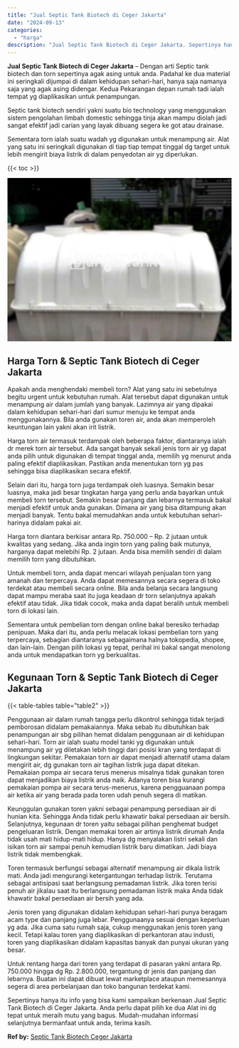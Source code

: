 ```yaml
---
title: "Jual Septic Tank Biotech di Ceger Jakarta"
date: "2024-09-13"
categories: 
  - "harga"
description: "Jual Septic Tank Biotech di Ceger Jakarta. Sepertinya hanya itu info yang bisa kami sampaikan berkenaan Jual Septic Tank Biotech di Ceger Jakarta. Anda perlu..."
---
```


**Jual Septic Tank Biotech di Ceger Jakarta** – Dengan arti Septic tank biotech dan torn sepertinya agak asing untuk anda. Padahal ke dua material ini seringkali dijumpai di dalam kehidupan sehari-hari, hanya saja namanya saja yang agak asing didengar. Kedua Pekarangan depan rumah tadi ialah tempat yg diaplikasikan untuk penampungan.

Septic tank biotech sendiri yakni suatu bio technology yang menggunakan sistem pengolahan limbah domestic sehingga tinja akan mampu diolah jadi sangat efektif jadi carian yang layak dibuang segera ke got atau drainase.

Sementara torn ialah suatu wadah yg digunakan untuk menampung air. Alat yang satu ini seringkali digunakan di tiap tiap tempat tinggal dg target untuk lebih mengirit biaya listrik di dalam penyedotan air yg diperlukan.

{{< toc >}}

![Jual Septic Tank Biotech di Ceger Jakarta](/images/jual-bio-septictank-40.png)

## Harga Torn & Septic Tank Biotech di Ceger Jakarta

Apakah anda menghendaki membeli torn? Alat yang satu ini sebetulnya begitu urgent untuk kebutuhan rumah. Alat tersebut dapat digunakan untuk menampung air dalam jumlah yang banyak. Lazimnya air yang dipakai dalam kehidupan sehari-hari dari sumur menuju ke tempat anda menggunakannya. Bila anda gunakan toren air, anda akan memperoleh keuntungan lain yakni akan irit listrik.

Harga torn air termasuk terdampak oleh beberapa faktor, diantaranya ialah dr merek torn air tersebut. Ada sangat banyak sekali jenis torn air yg dapat anda pilih untuk digunakan di tempat tinggal anda, memilih yg menurut anda paling efektif diaplikasikan. Pastikan anda menentukan torn yg pas sehingga bisa diaplikasikan secara efektif.

Selain dari itu, harga torn juga terdampak oleh luasnya. Semakin besar luasnya, maka jadi besar tingkatan harga yang perlu anda bayarkan untuk membeli torn tersebut. Semakin besar panjang dan lebarnya termasuk bakal menjadi efektif untuk anda gunakan. Dimana air yang bisa ditampung akan menjadi banyak. Tentu bakal memudahkan anda untuk kebutuhan sehari-harinya didalam pakai air.

Harga torn diantara berkisar antara Rp. 750.000 – Rp. 2 jutaan untuk kwalitas yang sedang. Jika anda ingin torn yang paling baik mutunya, harganya dapat melebihi Rp. 2 jutaan. Anda bisa memilih sendiri di dalam memilih torn yang dibutuhkan.

Untuk membeli torn, anda dapat mencari wilayah penjualan torn yang amanah dan terpercaya. Anda dapat memesannya secara segera di toko terdekat atau membeli secara online. Bila anda belanja secara langsung dapat mampu meraba saat itu juga keadaan dr torn selanjutnya apakah efektif atau tidak. Jika tidak cocok, maka anda dapat beralih untuk membeli torn di lokasi lain.

Sementara untuk pembelian torn dengan online bakal beresiko terhadap penipuan. Maka dari itu, anda perlu melacak lokasi pembelian torn yang terpercaya, sebagian diantaranya sebagaimana halnya tokopedia, shopee, dan lain-lain. Dengan pilih lokasi yg tepat, perihal ini bakal sangat menolong anda untuk mendapatkan torn yg berkualitas.

## Kegunaan Torn & Septic Tank Biotech di Ceger Jakarta

{{< table-tables table="table2" >}}

Penggunaan air dalam rumah tangga perlu dikontrol sehingga tidak terjadi pemborosan didalam pemakaiannya. Maka sebab itu dibutuhkan bak penampungan air sbg pilihan hemat didalam penggunaan air di kehidupan sehari-hari. Torn air ialah suatu model tanki yg digunakan untuk menampung air yg diletakan lebih tinggi dari posisi kran yang terdapat di lingkungan sekitar. Pemakaian torn air dapat menjadi alternatif utama dalam mengirit air, dg gunakan torn air tagihan listrik juga dapat ditekan. Pemakaian pompa air secara terus menerus misalnya tidak gunakan toren dapat menjadikan biaya listrik anda naik. Adanya toren bisa kurangi pemakaian pompa air secara terus-menerus, karena pengguanaan pompa air ketika air yang berada pada toren udah penuh segera di matikan.

Keunggulan gunakan toren yakni sebagai penampung persediaan air di hunian kita. Sehingga Anda tidak perlu khawatir bakal persediaan air bersih. Selanjutnya, kegunaan dr toren yaitu sebagai pilihan penghemat budget pengeluaran listrik. Dengan memakai toren air artinya listrik dirumah Anda tidak usah mati hidup-mati hidup. Hanya dg menyalakan listri sekali dan isikan torn air sampai penuh kemudian listrik baru dimatikan. Jadi biaya listrik tidak membengkak.

Toren termasuk berfungsi sebagai alternatif menampung air dikala listrik mati. Anda jadi mengurangi ketergantungan terhadap listrik. Terutama sebagai antisipasi saat berlangsung pemadaman listrik. Jika toren terisi penuh air jikalau saat itu berlangsung pemadaman listrik maka Anda tidak khawatir bakal persediaan air bersih yang ada.

Jenis toren yang digunakan didalam kehidupan sehari-hari punya beragam acam type dan panjang juga lebar. Penggunaanya sesuai dengan keperluan yg ada. Jika cuma satu rumah saja, cukup menggunakan jenis toren yang kecil. Tetapi kalau toren yang diaplikasikan di perkantoran atau industi, toren yang diaplikasikan didalam kapasitas banyak dan punyai ukuran yang besar.

Untuk rentang harga dari toren yang terdapat di pasaran yakni antara Rp. 750.000 hingga dg Rp. 2.800.000, tergantung dr jenis dan panjang dan lebarnya. Buatan ini dapat dibuat lewat marketplace ataupun memesannya segera di area perbelanjaan dan toko bangunan terdekat kami.

Sepertinya hanya itu info yang bisa kami sampaikan berkenaan Jual Septic Tank Biotech di Ceger Jakarta. Anda perlu dapat pilih ke dua Alat ini dg tepat untuk meraih mutu yang bagus. Mudah-mudahan informasi selanjutnya bermanfaat untuk anda, terima kasih.

**Ref by:** [Septic Tank Biotech Ceger Jakarta](https://id.wikipedia.org/wiki/Septic)
